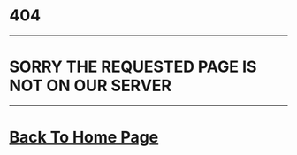 # 404 #
---
# SORRY THE REQUESTED PAGE IS NOT ON OUR SERVER #
---
# [Back To Home Page](https://impulseai.github.io/API-Error-Codes/ "Impulse AI API Error's")
